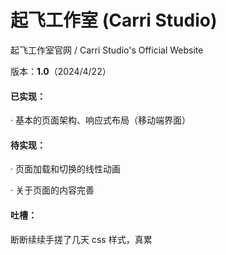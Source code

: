 # 起飞工作室 (Carri Studio)
起飞工作室官网 / Carri Studio's Official Website

版本：**1.0**（2024/4/22）



#### 已实现：

· 基本的页面架构、响应式布局（移动端界面）



#### 待实现：

· 页面加载和切换的线性动画

· 关于页面的内容完善



#### 吐槽：

断断续续手搓了几天 css 样式，真累
